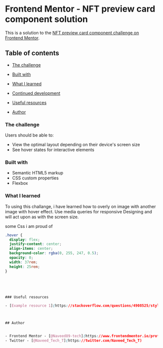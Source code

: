 # Frontend Mentor - NFT preview card component solution

This is a solution to the [NFT preview card component challenge on Frontend Mentor](https://www.frontendmentor.io/challenges/nft-preview-card-component-SbdUL_w0U).

## Table of contents

- [The challenge](#the-challenge)

- [Built with](#built-with)
- [What I learned](#what-i-learned)
- [Continued development](#continued-development)
- [Useful resources](#useful-resources)
- [Author](#author)

### The challenge

Users should be able to:

- View the optimal layout depending on their device's screen size
- See hover states for interactive elements

### Built with

- Semantic HTML5 markup
- CSS custom properties
- Flexbox

### What I learned

To using this challange, i have learned how to overly on image with another image with hover effect.
Use media queries for responsive Designing and will act upon as with the screen size.

some Css i am proud of

```css
.hover {
  display: flex;
  justify-content: center;
  align-items: center;
  background-color: rgba(0, 255, 247, 0.5);
  opacity: 0;
  width: 37rem;
  height: 25rem;
}





### Useful resources

- [Example resource 1](https://stackoverflow.com/questions/4908525/styling-the-hr-element) - This helped me to how to style the hr element that will work in all browsers.



## Author


- Frontend Mentor - [@Naveed89-tech](https://www.frontendmentor.io/profile/Naveed89-tech)
- Twitter - [@Naveed_Tech_T](https://twitter.com/Naveed_Tech_T)





```

